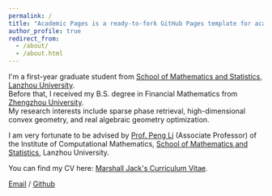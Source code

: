 ```yaml
---
permalink: /
title: "Academic Pages is a ready-to-fork GitHub Pages template for academic personal websites"
author_profile: true
redirect_from: 
  - /about/
  - /about.html
---
```


I'm a first-year graduate student from [School of Mathematics and Statistics](https://math.lzu.edu.cn/), [Lanzhou University](https://www.lzu.edu.cn/).  
Before that, I received my B.S. degree in Financial Mathematics from [Zhengzhou University](https://www.zzu.edu.cn/).  
My research interests include sparse phase retrieval, high-dimensional convex geometry, and real algebraic geometry optimization.

I am very fortunate to be advised by [Prof. Peng Li](https://mathteacher.lzu.edu.cn/system/TeacherProfileqt/content.jsp?id=201) (Associate Professor) of the Institute of Computational Mathematics, [School of Mathematics and Statistics](https://math.lzu.edu.cn/), Lanzhou University.

You can find my CV here: [Marshall Jack's Curriculum Vitae](mathdxf.github.io/assets/Pisier.pdf).

[Email](mailto:d17260643634@163.com) / [Github](https://github.com/d172-tianshi)
